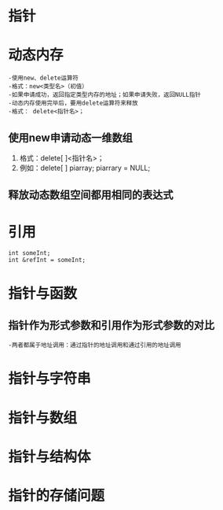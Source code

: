 # 指针
# 动态内存
	-使用new、delete运算符
	-格式：new<类型名>（初值）
	-如果申请成功，返回指定类型内存的地址；如果申请失败，返回NULL指针
	-动态内存使用完毕后，要用delete运算符来释放
	-格式： delete<指针名>；
## 使用new申请动态一维数组
1. 格式：delete[ ]<指针名>；
2. 例如：delete[ ] piarray; piarrary = NULL;
## 释放动态数组空间都用相同的表达式
# 引用
	int someInt;
	int &refInt = someInt;
# 指针与函数
## 指针作为形式参数和引用作为形式参数的对比
	-两者都属于地址调用：通过指针的地址调用和通过引用的地址调用
# 指针与字符串
# 指针与数组
# 指针与结构体
# 指针的存储问题